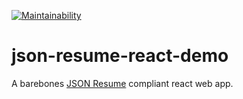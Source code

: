 [![Maintainability](https://api.codeclimate.com/v1/badges/5354d76d61fcf7fc4704/maintainability)](https://codeclimate.com/github/alexmalott/json-resume-react-demo/maintainability)

# json-resume-react-demo
A barebones [JSON Resume](https://github.com/jsonresume) compliant react web app.
